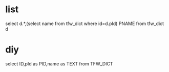 list
===
select d.*,(select name from tfw_dict  where id=d.pId) PNAME from tfw_dict d 

diy
===
select ID,pId as PID,name as TEXT from  TFW_DICT 